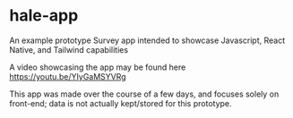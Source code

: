 # hale-app
An example prototype Survey app intended to showcase Javascript, React Native, and Tailwind capabilities

A video showcasing the app may be found here https://youtu.be/YIyGaMSYVRg

This app was made over the course of a few days, and focuses solely on front-end; data is not actually kept/stored for this prototype.
